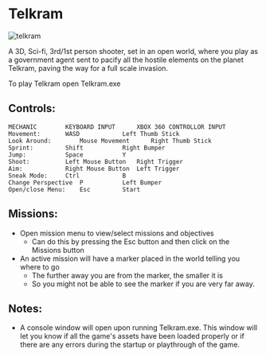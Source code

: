 # Telkram
![telkram](https://user-images.githubusercontent.com/7863744/116638856-943c2180-a93d-11eb-92fd-2cd7db886338.PNG)

A 3D, Sci-fi, 3rd/1st person shooter, set in an open world, where you play as a government agent sent to pacify all the hostile elements on the planet Telkram, paving the way for a full scale invasion.

To play Telkram open Telkram.exe

## Controls:
	MECHANIC		KEYBOARD INPUT		XBOX 360 CONTROLLOR INPUT
	Movement:		WASD			Left Thumb Stick
	Look Around: 		Mouse Movement		Right Thumb Stick
	Sprint:			Shift			Right Bumper		
	Jump:			Space			Y
	Shoot:			Left Mouse Button	Right Trigger
	Aim:			Right Mouse Button	Left Trigger
	Sneak Mode:		Ctrl			B
	Change Perspective 	P			Left Bumper
	Open/close Menu:	Esc			Start

## Missions:
- Open mission menu to view/select missions and objectives
  - Can do this by pressing the Esc button and then click on the Missions button
- An active mission will have a marker placed in the world telling you where to go
  - The further away you are from the marker, the smaller it is
  - So you might not be able to see the marker if you are very far away. 

## Notes:
- A console window will open upon running Telkram.exe. This window will let you know if all the game's assets have been loaded properly or if there are any errors during the startup or playthrough of the game. 
